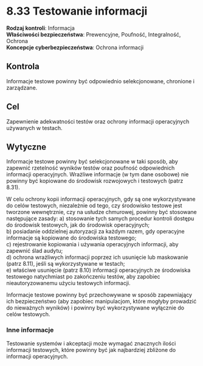 # 8.33 Testowanie informacji

**Rodzaj kontroli**: Informacja  
**Właściwości bezpieczeństwa**: Prewencyjne, Poufność, Integralność, Ochrona  
**Koncepcje cyberbezpieczeństwa**: Ochrona informacji

## Kontrola

Informacje testowe powinny być odpowiednio selekcjonowane, chronione i zarządzane.

## Cel

Zapewnienie adekwatności testów oraz ochrony informacji operacyjnych używanych w testach.

## Wytyczne

Informacje testowe powinny być selekcjonowane w taki sposób, aby zapewnić rzetelność wyników testów oraz poufność odpowiednich informacji operacyjnych. Wrażliwe informacje (w tym dane osobowe) nie powinny być kopiowane do środowisk rozwojowych i testowych (patrz 8.31).

W celu ochrony kopii informacji operacyjnych, gdy są one wykorzystywane do celów testowych, niezależnie od tego, czy środowisko testowe jest tworzone wewnętrznie, czy na usłudze chmurowej, powinny być stosowane następujące zasady:
a) stosowanie tych samych procedur kontroli dostępu do środowisk testowych, jak do środowisk operacyjnych;  
b) posiadanie oddzielnej autoryzacji za każdym razem, gdy operacyjne informacje są kopiowane do środowiska testowego;  
c) rejestrowanie kopiowania i używania operacyjnych informacji, aby zapewnić ślad audytu;  
d) ochrona wrażliwych informacji poprzez ich usunięcie lub maskowanie (patrz 8.11), jeśli są wykorzystywane w testach;  
e) właściwe usunięcie (patrz 8.10) informacji operacyjnych ze środowiska testowego natychmiast po zakończeniu testów, aby zapobiec nieautoryzowanemu użyciu testowych informacji.

Informacje testowe powinny być przechowywane w sposób zapewniający ich bezpieczeństwo (aby zapobiec manipulacjom, które mogłyby prowadzić do nieważnych wyników) i powinny być wykorzystywane wyłącznie do celów testowych.

### Inne informacje

Testowanie systemów i akceptacji może wymagać znacznych ilości informacji testowych, które powinny być jak najbardziej zbliżone do informacji operacyjnych.
